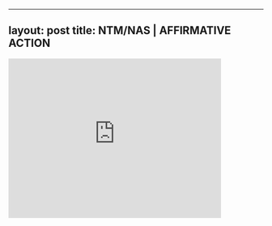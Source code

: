 

---
layout: post
title: NTM/NAS | AFFIRMATIVE ACTION
---


<iframe width="420" height="315" src="http://www.youtube.com/embed/7tfvyKM4yxg" frameborder="0" allowfullscreen></iframe>

